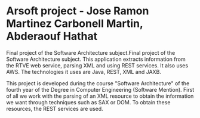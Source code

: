 # Arsoft project - Jose Ramon Martinez Carbonell Martin, Abderaouf Hathat

Final project of the Software Architecture subject.Final project of the Software Architecture subject. This application extracts information from the RTVE web service, parsing XML and using REST services. It also uses AWS. The technologies it uses are Java, REST, XML and JAXB. 

This project is developed during the course "Software Architecture" of the fourth year of the Degree in Computer Engineering (Software Mention). First of all we work with the parsing of an XML resource to obtain the information we want through techniques such as SAX or DOM. To obtain these resources, the REST services are used.
